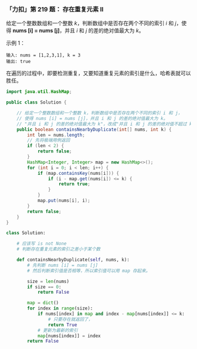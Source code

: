 ### 「力扣」第 219 题： 存在重复元素 II



给定一个整数数组和一个整数 *k*，判断数组中是否存在两个不同的索引 *i* 和 *j*，使得 **nums [i] = nums [j]**，并且 *i* 和 *j* 的差的绝对值最大为 *k*。

示例 1：

```
输入: nums = [1,2,3,1], k = 3
输出: true
```


在遍历的过程中，即要检测重复，又要知道重复元素的索引是什么，哈希表就可以胜任。

<code-group>
<code-block title="Java">

```java
import java.util.HashMap;

public class Solution {

    // 给定一个整数数组和一个整数 k，判断数组中是否存在两个不同的索引 i 和 j，
    // 使得 nums [i] = nums [j]，并且 i 和 j 的差的绝对值最大为 k。
    // "并且 i 和 j 的差的绝对值最大为 k"，改成"并且 i 和 j 的差的绝对值不超过 k" 或许就好理解多了
    public boolean containsNearbyDuplicate(int[] nums, int k) {
        int len = nums.length;
        // 先将极端用例返回
        if (len < 2) {
            return false;
        }
        HashMap<Integer, Integer> map = new HashMap<>();
        for (int i = 0; i < len; i++) {
            if (map.containsKey(nums[i])) {
                if (i - map.get(nums[i]) <= k) {
                    return true;
                }
            }
            map.put(nums[i], i);
        }
        return false;
    }
}
```

</code-block>

<code-block title="Python">

```python
class Solution:

    # 应该写 is not None
    # 判断存在重复元素的索引之差小于某个数

    def containsNearbyDuplicate(self, nums, k):
        # 先判断 nums [i] = nums [j]
        # 然后判断索引值是否相等，所以索引值可以用 map 存起来。

        size = len(nums)
        if size == 0:
            return False

        map = dict()
        for index in range(size):
            if nums[index] in map and index - map[nums[index]] <= k:
                # 只要存在就返回了，
                return True
            # 更新为最新的索引
            map[nums[index]] = index
        return False
```

</code-block>
</code-group>





